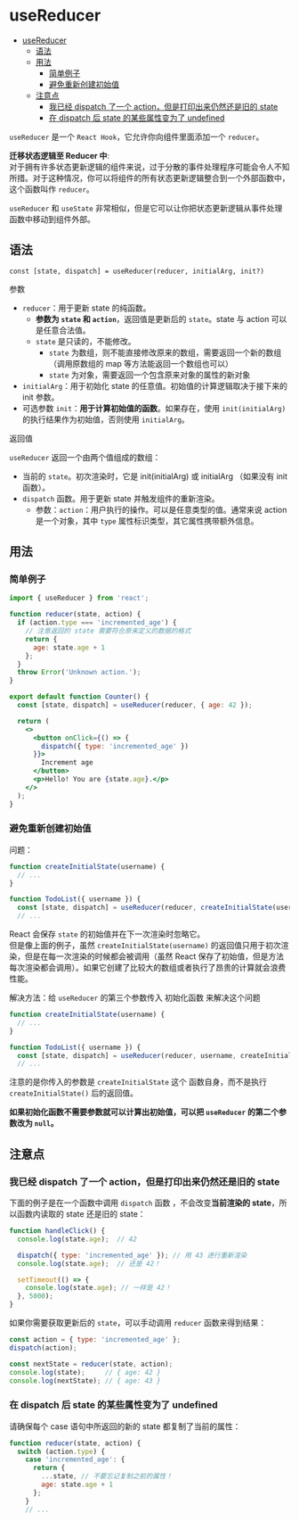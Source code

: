 # useReducer

- [useReducer](#usereducer)
  - [语法](#语法)
  - [用法](#用法)
    - [简单例子](#简单例子)
    - [避免重新创建初始值](#避免重新创建初始值)
  - [注意点](#注意点)
    - [我已经 dispatch 了一个 action，但是打印出来仍然还是旧的 state](#我已经-dispatch-了一个-action但是打印出来仍然还是旧的-state)
    - [在 dispatch 后 state 的某些属性变为了 undefined](#在-dispatch-后-state-的某些属性变为了-undefined)

`useReducer` 是一个 `React Hook`，它允许你向组件里面添加一个 `reducer`。

**迁移状态逻辑至 Reducer 中**:  
对于拥有许多状态更新逻辑的组件来说，过于分散的事件处理程序可能会令人不知所措。对于这种情况，你可以将组件的所有状态更新逻辑整合到一个外部函数中，这个函数叫作 `reducer`。

`useReducer` 和 `useState` 非常相似，但是它可以让你把状态更新逻辑从事件处理函数中移动到组件外部。

## 语法

`const [state, dispatch] = useReducer(reducer, initialArg, init?)`

参数

- `reducer`：用于更新 state 的纯函数。
  - **参数为 `state` 和 `action`**，返回值是更新后的 `state`。state 与 action 可以是任意合法值。
  - `state` 是只读的，不能修改。
    - `state` 为数组，则不能直接修改原来的数组，需要返回一个新的数组（调用原数组的 map 等方法能返回一个数组也可以）
    - `state` 为对象，需要返回一个包含原来对象的属性的新对象
- `initialArg`：用于初始化 state 的任意值。初始值的计算逻辑取决于接下来的 init 参数。
- 可选参数 `init`：**用于计算初始值的函数**。如果存在，使用 `init(initialArg)` 的执行结果作为初始值，否则使用 `initialArg`。

返回值

`useReducer` 返回一个由两个值组成的数组：

- 当前的 `state`。初次渲染时，它是 init(initialArg) 或 initialArg （如果没有 init 函数）。
- `dispatch` 函数。用于更新 state 并触发组件的重新渲染。
  - 参数：`action`：用户执行的操作。可以是任意类型的值。通常来说 action 是一个对象，其中 `type` 属性标识类型，其它属性携带额外信息。

## 用法

### 简单例子

```jsx
import { useReducer } from 'react';

function reducer(state, action) {
  if (action.type === 'incremented_age') {
    // 注意返回的 state 需要符合原来定义的数据的格式
    return {
      age: state.age + 1
    };
  }
  throw Error('Unknown action.');
}

export default function Counter() {
  const [state, dispatch] = useReducer(reducer, { age: 42 });

  return (
    <>
      <button onClick={() => {
        dispatch({ type: 'incremented_age' })
      }}>
        Increment age
      </button>
      <p>Hello! You are {state.age}.</p>
    </>
  );
}
```

### 避免重新创建初始值

问题：

```jsx
function createInitialState(username) {
  // ...
}

function TodoList({ username }) {
  const [state, dispatch] = useReducer(reducer, createInitialState(username));
  // ...
```

React 会保存 `state` 的初始值并在下一次渲染时忽略它。  
但是像上面的例子，虽然 `createInitialState(username)` 的返回值只用于初次渲染，但是在每一次渲染的时候都会被调用（虽然 React 保存了初始值，但是方法每次渲染都会调用）。如果它创建了比较大的数组或者执行了昂贵的计算就会浪费性能。

解决方法：给 `useReducer` 的第三个参数传入 初始化函数 来解决这个问题

```jsx
function createInitialState(username) {
  // ...
}

function TodoList({ username }) {
  const [state, dispatch] = useReducer(reducer, username, createInitialState);
  // ...
```

注意的是你传入的参数是 `createInitialState` 这个 函数自身，而不是执行 `createInitialState()` 后的返回值。

**如果初始化函数不需要参数就可以计算出初始值，可以把 `useReducer` 的第二个参数改为 `null`。**

## 注意点

### 我已经 dispatch 了一个 action，但是打印出来仍然还是旧的 state

下面的例子是在一个函数中调用 `dispatch` 函数 ，不会改变**当前渲染的 state**，所以函数内读取的 state 还是旧的 state：

```js
function handleClick() {
  console.log(state.age);  // 42

  dispatch({ type: 'incremented_age' }); // 用 43 进行重新渲染
  console.log(state.age);  // 还是 42！

  setTimeout(() => {
    console.log(state.age); // 一样是 42！
  }, 5000);
}
```

如果你需要获取更新后的 `state`，可以手动调用 `reducer` 函数来得到结果：

```js
const action = { type: 'incremented_age' };
dispatch(action);

const nextState = reducer(state, action);
console.log(state);     // { age: 42 }
console.log(nextState); // { age: 43 }
```

### 在 dispatch 后 state 的某些属性变为了 undefined

请确保每个 case 语句中所返回的新的 state 都复制了当前的属性：

```js
function reducer(state, action) {
  switch (action.type) {
    case 'incremented_age': {
      return {
        ...state, // 不要忘记复制之前的属性！
        age: state.age + 1
      };
    }
    // ...
```
